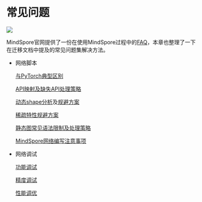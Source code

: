 # 常见问题

<a href="https://gitee.com/mindspore/docs/blob/master/docs/mindspore/source_zh_cn/migration_guide/faq.md" target="_blank"><img src="https://mindspore-website.obs.cn-north-4.myhuaweicloud.com/website-images/master/resource/_static/logo_source.png"></a>

MindSpore官网提供了一份在使用MindSpore过程中的[FAQ](https://mindspore.cn/docs/zh-CN/master/faq/installation.html)，本章也整理了一下在迁移文档中提及的常见问题集解决方法。

- 网络脚本

    [与PyTorch典型区别](https://www.mindspore.cn/docs/zh-CN/master/migration_guide/typical_api_comparision.html)

    [API映射及缺失API处理策略](https://www.mindspore.cn/docs/zh-CN/master/migration_guide/analysis_and_preparation.html#分析API满足度)

    [动态shape分析](https://www.mindspore.cn/docs/zh-CN/master/migration_guide/analysis_and_preparation.html#动态shape)及[规避方案](https://www.mindspore.cn/docs/zh-CN/master/migration_guide/model_development/model_and_loss.html#动态shape规避策略)

    [稀疏特性规避方案](https://www.mindspore.cn/docs/zh-CN/master/migration_guide/analysis_and_preparation.html#稀疏)

    [静态图常见语法限制及处理策略](https://www.mindspore.cn/docs/zh-CN/master/migration_guide/model_development/model_and_loss.html#常见限制)

    [MindSpore网络编写注意事项](https://www.mindspore.cn/docs/zh-CN/master/migration_guide/model_development/model_development.html#MindSpore网络编写注意事项)

- 网络调试

    [功能调试](https://www.mindspore.cn/docs/zh-CN/master/migration_guide/debug_and_tune.html#功能调试)

    [精度调试](https://www.mindspore.cn/docs/zh-CN/master/migration_guide/debug_and_tune.html#精度调试)

    [性能调优](https://www.mindspore.cn/docs/zh-CN/master/migration_guide/debug_and_tune.html#性能调优)
